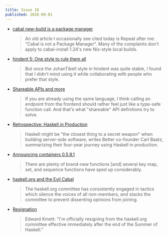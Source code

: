 ```yaml
---
title: Issue 18
published: 2016-09-01
---
```


-   [cabal new-build is a package manager](http://blog.ezyang.com/2016/08/cabal-new-build-is-a-package-manager/)

    > An old article I occasionally see cited today is Repeat after me: "Cabal is not a Package Manager". Many of the complaints don't apply to cabal-install 1.24's new Nix-style local builds.

-   [hindent 5: One style to rule them all](http://chrisdone.com/posts/hindent-5)

    > But once the JohanTibell style in hindent was quite stable, I found that I didn't mind using it while collaborating with people who prefer that style.

-   [Shareable APIs and more](https://www.spock.li/2016/08/25/shareable-apis.html)

    > If you are already using the same language, I think calling an endpoint from the frontend should rather feel just like a type-safe function call. And that's what "shareable" API definitions try to solve.

-   [Retrospective: Haskell in Production](https://www.infoq.com/news/2016/08/haskell-production-retrospective)

    > Haskell might be "the closest thing to a secret weapon" when building server-side software, writes Better co-founder Carl Baatz, summarizing their four-year journey using Haskell in production.

-   [Announcing containers 0.5.8.1](https://mail.haskell.org/pipermail/haskell-cafe/2016-August/124763.html)

    > There are plenty of brand-new functions [and] several key map, set, and sequence functions have sped up considerably.

-   [haskell.org and the Evil Cabal](http://www.snoyman.com/blog/2016/08/haskell-org-evil-cabal)

    > The haskell.org committee has consistently engaged in tactics which silence the voices of all non-members, and stacks the committee to prevent dissenting opinions from joining.

-   [Resignation](https://www.reddit.com/r/haskell/comments/50389g/resignation/)

    > Edward Kmett: "I'm officially resigning from the haskell.org committee effective immediately after the end of the Summer of Haskell."
